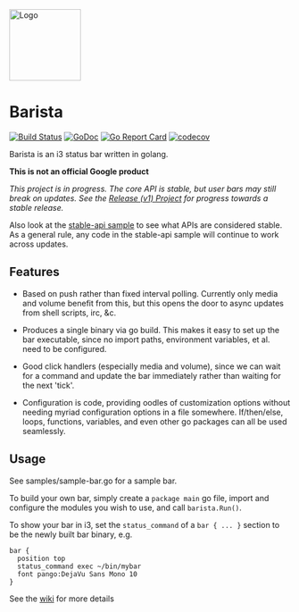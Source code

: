 <img src="https://soumya92.github.io/barista/logo/128.png" height="128" width="128" alt="Logo" />

# Barista

[![Build Status](https://travis-ci.org/soumya92/barista.svg?branch=master)](https://travis-ci.org/soumya92/barista)
[![GoDoc](https://godoc.org/github.com/soumya92/barista?status.svg)](https://godoc.org/github.com/soumya92/barista)
[![Go Report Card](https://goreportcard.com/badge/github.com/soumya92/barista)](https://goreportcard.com/report/github.com/soumya92/barista)
[![codecov](https://codecov.io/gh/soumya92/barista/branch/master/graph/badge.svg)](https://codecov.io/gh/soumya92/barista)

Barista is an i3 status bar written in golang.

**This is not an official Google product**

*This project is in progress. The core API is stable, but user bars may still
break on updates. See the [Release (v1) Project](https://github.com/soumya92/barista/projects/3)
for progress towards a stable release.*

Also look at the [stable-api sample](https://github.com/soumya92/barista/tree/master/samples/stable-api)
to see what APIs are considered stable. As a general rule, any code in the
stable-api sample will continue to work across updates.

## Features

- Based on push rather than fixed interval polling. Currently only media and
  volume benefit from this, but this opens the door to async updates from
  shell scripts, irc, &c.

- Produces a single binary via go build. This makes it easy to set up the bar
  executable, since no import paths, environment variables, et al. need to be
  configured.

- Good click handlers (especially media and volume), since we can wait for a
  command and update the bar immediately rather than waiting for the next 'tick'.

- Configuration is code, providing oodles of customization options without
  needing myriad configuration options in a file somewhere. If/then/else, loops,
  functions, variables, and even other go packages can all be used seamlessly.

## Usage

See samples/sample-bar.go for a sample bar.

To build your own bar, simply create a `package main` go file,
import and configure the modules you wish to use, and call `barista.Run()`.

To show your bar in i3, set the `status_command` of a `bar { ... }` section
to be the newly built bar binary, e.g.

```
bar {
  position top
  status_command exec ~/bin/mybar
  font pango:DejaVu Sans Mono 10
}
```

See the [wiki](https://github.com/soumya92/barista/wiki) for more details
